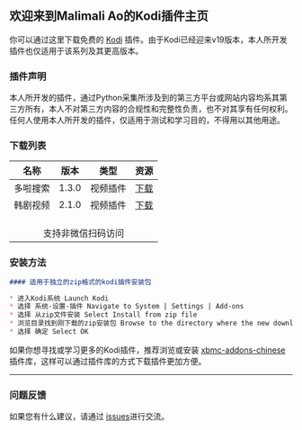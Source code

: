 ## 欢迎来到Malimali Ao的Kodi插件主页

你可以通过这里下载免费的 [Kodi](https://www.kodi.tv/) 插件。由于Kodi已经迎来v19版本，本人所开发插件也仅适用于该系列及其更高版本。


### 插件声明

本人所开发的插件，通过Python采集所涉及到的第三方平台或网站内容均系其第三方所有，本人不对第三方内容的合规性和完整性负责，也不对其享有任何权利。任何人使用本人所开发的插件，仅适用于测试和学习目的，不得用以其他用途。

### 下载列表

<table>
	<thead>
	<tr>
		<th>名称</th>
		<th>版本</th>
		<th>类型</th>
		<th>资源</th>
	</tr>
	</thead>
	<tbody>
	<tr>
		<td>多啦搜索</td>
		<td>1.3.0</td>
		<td>视频插件</td>
		<td>
			<a href="down/plugin.video.duolasousuo-1.3.0.zip">下载</a>
		</td>
	</tr>
	<tr>
		<td>韩剧视频</td>
		<td>2.1.0</td>
		<td>视频插件</td>
		<td>
			<a href="down/plugin.video.hanju-2.1.0.zip">下载</a>
		</td>
	</tr>
	<tr>
		<td colspan="5" align="center">
			<div id="qrcode"></div>
			<br>支持非微信扫码访问
		</td>
	</tr>
	</tbody>
</table>

### 安装方法

```markdown
#### 适用于独立的zip格式的kodi插件安装包

* 进入Kodi系统 Launch Kodi
* 选择 系统-设置-插件 Navigate to System | Settings | Add-ons
* 选择 从zip文件安装 Select Install from zip file
* 浏览目录找到刚下载的zip安装包 Browse to the directory where the new downloaded zip file is being stored.
* 选择 确定 Select OK

```

如果你想寻找或学习更多的Kodi插件，推荐浏览或安装 [xbmc-addons-chinese](https://github.com/taxigps/xbmc-addons-chinese) 插件库，这样可以通过插件库的方式下载插件更加方便。

-------

### 问题反馈

如果您有什么建议，请通过 [issues](https://github.com/malimaliao/kodi-addons/issues)进行交流。

